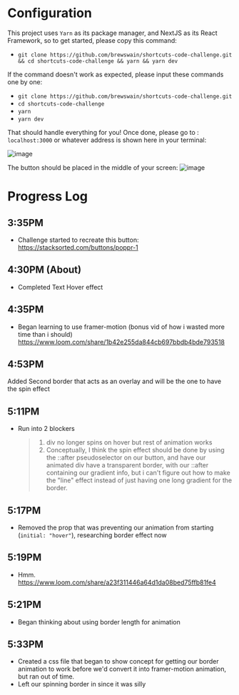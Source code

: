 # Configuration
This project uses `Yarn` as its package manager, and NextJS as its React Framework, so to get started, please copy this command:
- `git clone https://github.com/brewswain/shortcuts-code-challenge.git && cd shortcuts-code-challenge && yarn && yarn dev`

If the command doesn't work as expected, please input these commands one by one:
- `git clone https://github.com/brewswain/shortcuts-code-challenge.git`
- `cd shortcuts-code-challenge`
- `yarn`
- `yarn dev`
  
That should handle everything for you! Once done, please go to :
`localhost:3000` or whatever address is shown here in your terminal:

![image](https://github.com/brewswain/shortcuts-code-challenge/assets/6282435/018109a1-4522-4d87-8081-bb174be38057)



The button should be placed in the middle of your screen:
![image](https://github.com/brewswain/shortcuts-code-challenge/assets/6282435/3c2cf123-99f0-42be-9092-870809dfb2b0)


# Progress Log

## 3:35PM

- Challenge started to recreate this button:
  https://stacksorted.com/buttons/poppr-1

## 4:30PM (About)

- Completed Text Hover effect

## 4:35PM

- Began learning to use framer-motion (bonus vid of how i wasted more time than i should)
  https://www.loom.com/share/1b42e255da844cb697bbdb4bde793518

## 4:53PM

Added Second border that acts as an overlay and will be the one to have the spin effect

## 5:11PM

- Run into 2 blockers
  > 1. div no longer spins on hover but rest of animation works
  > 2. Conceptually, I think the spin effect should be done by using the ::after pseudoselector on our button, and have our animated div have a transparent border, with our ::after containing our gradient info, but i can't figure out how to make the "line" effect instead of just having one long gradient for the border.

## 5:17PM

- Removed the prop that was preventing our animation from starting (`initial: "hover"`), researching border effect now

## 5:19PM

- Hmm.
  https://www.loom.com/share/a23f311446a64d1da08bed75ffb81fe4

## 5:21PM

- Began thinking about using border length for animation

## 5:33PM

- Created a css file that began to show concept for getting our border animation to work before we'd convert it into framer-motion animation, but ran out of time.
- Left our spinning border in since it was silly
